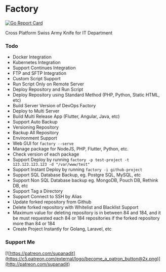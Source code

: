 # Factory

[![Go Report Card](https://goreportcard.com/badge/github.com/supanadit/factory)](https://goreportcard.com/report/github.com/supanadit/factory)

Cross Platform Swiss Army Knife for IT Department

### Todo
- Docker Integration
- Kubernetes Integration
- Support Continues Integration
- FTP and SFTP Integration
- Custom Script Support
- Run Script Only on Remote Server
- Deploy Repository and Run Script
- Deploy Repository using Standard Method (PHP, Python, Static HTML, etc)
- Build Server Version of DevOps Factory
- Deploy to Multi Server
- Build Multi Release App (Flutter, Angular, Java, etc)
- Support Auto Backup
- Versioning Repository
- Backup All Repository
- Environment Support
- Web GUI for `factory --serve`
- Manage package for NodeJS, PHP, Flutter, Python, etc.
- Check version of each package
- Support Deploy by running `factory -p test-project -t 123.123.123.123 -d "/var/www/test"`
- Support Instant Deploy by running `factory -i github-project`
- Support SQL Database Backup, eg. Postgre SQL, MySQL, etc
- Support Non SQL Database backup eg. MongoDB, Pouch DB, Rethink DB, etc
- Support Tag a Directory
- Support Connect to SSH by Alias
- Update forked repository from Github
- Delete forked repository with Whitelist and Blacklist Support
- Maximum value for deleting repository is in between 84 and 184, and it be must requested each 84 or 184 repositories if the forked repository more than 84 or 184
- Create Project Instantly for Golang, Laravel, etc

### Support Me
[![https://patreon.com/supanadit](https://c5.patreon.com/external/logo/become_a_patron_button@2x.png)](http://patreon.com/supanadit)
